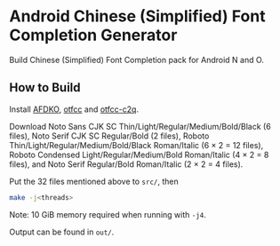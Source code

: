 # Android Chinese (Simplified) Font Completion Generator

Build Chinese (Simplified) Font Completion pack for Android N and O.

## How to Build

Install [AFDKO](https://github.com/adobe-type-tools/afdko), [otfcc](https://github.com/caryll/otfcc) and [otfcc-c2q](https://github.com/caryll/otfcc-cubic2quad).

Download Noto Sans CJK SC Thin/Light/Regular/Medium/Bold/Black (6 files), Noto Serif CJK SC Regular/Bold (2 files), Roboto Thin/Light/Regular/Medium/Bold/Black Roman/Italic (6 × 2 = 12 files), Roboto Condensed Light/Regular/Medium/Bold Roman/Italic (4 × 2 = 8 files), and Noto Serif Regular/Bold Roman/Italic (2 × 2 = 4 files).

Put the 32 files mentioned above to `src/`, then

```bash
make -j<threads>
```

Note: 10 GiB memory required when running with `-j4`.

Output can be found in `out/`.

